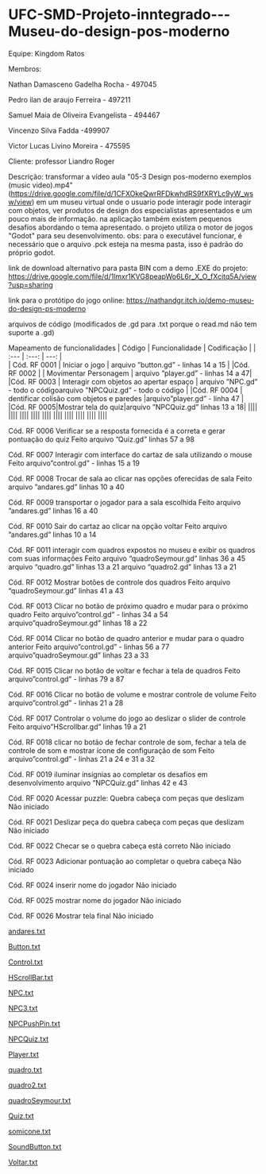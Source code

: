 # UFC-SMD-Projeto-inntegrado---Museu-do-design-pos-moderno

Equipe: Kingdom Ratos


Membros:

  Nathan Damasceno Gadelha Rocha - 497045
  
  Pedro ilan de araujo Ferreira - 497211
  
  Samuel Maia de Oliveira Evangelista - 494467
  
  Vincenzo Silva Fadda -499907
  
  Victor Lucas Livino Moreira - 475595
  
Cliente: professor Liandro Roger

Descrição: transformar a vídeo aula "05-3 Design pos-moderno exemplos (music video).mp4"(https://drive.google.com/file/d/1CFXOkeQwrRFDkwhdRS9fXRYLc9yW_wsw/view) em um museu virtual onde o usuario pode interagir pode interagir com objetos, ver produtos de design dos especialistas apresentados e um pouco mais de informação. na aplicação também existem pequenos desafios abordando o tema apresentado. o projeto utiliza o motor de jogos "Godot" para seu desenvolvimento.
obs: para o executável funcionar, é necessário que o arquivo .pck esteja na mesma pasta, isso é padrão do próprio godot.

link de download alternativo para pasta BIN com a demo .EXE do projeto: https://drive.google.com/file/d/1lmxr1KVG8peapWo6L6r_X_O_fXcitq5A/view?usp=sharing

link para o protótipo do jogo online: https://nathandgr.itch.io/demo-museu-do-design-ps-moderno

arquivos de código (modificados de .gd para .txt porque o read.md não tem suporte a .gd)

Mapeamento de funcionalidades
|  Código               |  Funcionalidade                |                    Codificação                  |
| :---                 |            :---:                |                           ---:                  |  
| Cód. RF 0001        |     Iniciar o jogo               |       arquivo ”button.gd” - linhas 14 a 15      |
|Cód. RF 0002 |   | Movimentar Personagem   |     arquivo ”player.gd” - linhas 14 a 47|
|Cód. RF 0003   |  Interagir com objetos ao apertar espaço    |   arquivo ”NPC.gd” - todo o códigoarquivo ”NPCQuiz.gd” - todo o código         |
|Cód. RF 0004    |   dentificar colisão com objetos e paredes |arquivo”player.gd” - linha 47 |
|Cód. RF 0005|Mostrar tela do quiz|arquivo ”NPCQuiz.gd” linhas 13 a 18|
||||
||||
||||
||||
||||
||||
||||
||||
||||
||||





Cód. RF 0006
Verificar se a resposta fornecida é a correta e gerar pontuação do quiz
Feito
arquivo ”Quiz.gd” linhas 57 a 98

Cód. RF 0007
Interagir com interface do cartaz de sala utilizando o mouse 
Feito
arquivo”control.gd” - linhas 15 a 19

Cód. RF 0008
Trocar de sala ao clicar nas opções oferecidas de sala
Feito
arquivo ”andares.gd” linhas 10 a 40

Cód. RF 0009
transportar o jogador para a sala escolhida
Feito
arquivo ”andares.gd” linhas 16 a 40

Cód. RF 0010
Sair do cartaz ao clicar na opção voltar
Feito
arquivo ”andares.gd” linhas 10 a 14

Cód. RF 0011
interagir com quadros expostos no museu e exibir os quadros com suas informações
Feito
arquivo “quadroSeymour.gd” linhas 36 a 45
arquivo “quadro.gd” linhas 13 a 21
arquivo “quadro2.gd” linhas 13 a 21

Cód. RF 0012
Mostrar botões de controle dos quadros
Feito
arquivo “quadroSeymour.gd” linhas 41 a 43

Cód. RF 0013
Clicar no botão de próximo quadro e mudar para o próximo quadro
Feito
arquivo”control.gd” - linhas 34 a 54
arquivo”quadroSeymour.gd” linhas 18 a 22

Cód. RF 0014
Clicar no botão de quadro anterior e mudar para o quadro anterior
Feito
arquivo”control.gd” - linhas 56 a 77
arquivo”quadroSeymour.gd” linhas 23 a 33

Cód. RF 0015
Clicar no botão de voltar e fechar a tela de quadros
Feito 
arquivo”control.gd” - linhas 79 a 87

Cód. RF 0016
Clicar no botão de volume e mostrar controle de volume
Feito
arquivo”control.gd” - linhas 21 a 28

Cód. RF 0017
Controlar o volume do jogo ao deslizar o slider de controle
Feito
arquivo”HScrollbar.gd” linhas 19 a 21

Cód. RF 0018
clicar no botão de fechar controle de som, fechar a tela de controle de som e mostrar ícone de configuração de som
Feito
arquivo”control.gd” - linhas 21 a 24 e 31 a 32

Cód. RF 0019
iluminar insígnias ao completar os desafios
em desenvolvimento
arquivo “NPCQuiz.gd” linhas 42 e 43

Cód. RF 0020
Acessar puzzle: Quebra cabeça com peças que deslizam
Não iniciado


Cód. RF 0021
Deslizar peça do quebra cabeça com peças que deslizam
Não iniciado


Cód. RF 0022
Checar se o quebra cabeça está correto
Não iniciado


Cód. RF 0023
Adicionar pontuação ao completar o quebra cabeça
Não iniciado


Cód. RF 0024
inserir nome do jogador
Não iniciado


Cód. RF 0025
mostrar nome do jogador
Não iniciado


Cód. RF 0026
Mostrar tela final
Não iniciado





[andares.txt](https://github.com/KingdomRatos/UFC-SMD-Projeto-inntegrado---Museu-do-design-pos-moderno/files/7850520/andares.txt)

[Button.txt](https://github.com/KingdomRatos/UFC-SMD-Projeto-inntegrado---Museu-do-design-pos-moderno/files/7850521/Button.txt)

[Control.txt](https://github.com/KingdomRatos/UFC-SMD-Projeto-inntegrado---Museu-do-design-pos-moderno/files/7850522/Control.txt)

[HScrollBar.txt](https://github.com/KingdomRatos/UFC-SMD-Projeto-inntegrado---Museu-do-design-pos-moderno/files/7850523/HScrollBar.txt)

[NPC.txt](https://github.com/KingdomRatos/UFC-SMD-Projeto-inntegrado---Museu-do-design-pos-moderno/files/7850524/NPC.txt)

[NPC3.txt](https://github.com/KingdomRatos/UFC-SMD-Projeto-inntegrado---Museu-do-design-pos-moderno/files/7850525/NPC3.txt)

[NPCPushPin.txt](https://github.com/KingdomRatos/UFC-SMD-Projeto-inntegrado---Museu-do-design-pos-moderno/files/7850526/NPCPushPin.txt)

[NPCQuiz.txt](https://github.com/KingdomRatos/UFC-SMD-Projeto-inntegrado---Museu-do-design-pos-moderno/files/7850527/NPCQuiz.txt)

[Player.txt](https://github.com/KingdomRatos/UFC-SMD-Projeto-inntegrado---Museu-do-design-pos-moderno/files/7850528/Player.txt)

[quadro.txt](https://github.com/KingdomRatos/UFC-SMD-Projeto-inntegrado---Museu-do-design-pos-moderno/files/7850529/quadro.txt)

[quadro2.txt](https://github.com/KingdomRatos/UFC-SMD-Projeto-inntegrado---Museu-do-design-pos-moderno/files/7850530/quadro2.txt)

[quadroSeymour.txt](https://github.com/KingdomRatos/UFC-SMD-Projeto-inntegrado---Museu-do-design-pos-moderno/files/7850531/quadroSeymour.txt)

[Quiz.txt](https://github.com/KingdomRatos/UFC-SMD-Projeto-inntegrado---Museu-do-design-pos-moderno/files/7850532/Quiz.txt)

[somicone.txt](https://github.com/KingdomRatos/UFC-SMD-Projeto-inntegrado---Museu-do-design-pos-moderno/files/7850533/somicone.txt)

[SoundButton.txt](https://github.com/KingdomRatos/UFC-SMD-Projeto-inntegrado---Museu-do-design-pos-moderno/files/7850534/SoundButton.txt)

[Voltar.txt](https://github.com/KingdomRatos/UFC-SMD-Projeto-inntegrado---Museu-do-design-pos-moderno/files/7850535/Voltar.txt)








